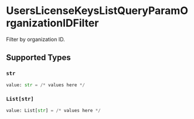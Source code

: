 # UsersLicenseKeysListQueryParamOrganizationIDFilter

Filter by organization ID.


## Supported Types

### `str`

```python
value: str = /* values here */
```

### `List[str]`

```python
value: List[str] = /* values here */
```

